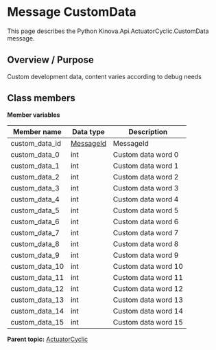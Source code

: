 # Message CustomData

This page describes the Python Kinova.Api.ActuatorCyclic.CustomData message.

## Overview / Purpose

Custom development data, content varies according to debug needs

## Class members

 **Member variables** 

|Member name|Data type|Description|
|-----------|---------|-----------|
|custom\_data\_id| [MessageId](msg_ActuatorCyclic_MessageId.md#)|MessageId|
|custom\_data\_0|int|Custom data word 0|
|custom\_data\_1|int|Custom data word 1|
|custom\_data\_2|int|Custom data word 2|
|custom\_data\_3|int|Custom data word 3|
|custom\_data\_4|int|Custom data word 4|
|custom\_data\_5|int|Custom data word 5|
|custom\_data\_6|int|Custom data word 6|
|custom\_data\_7|int|Custom data word 7|
|custom\_data\_8|int|Custom data word 8|
|custom\_data\_9|int|Custom data word 9|
|custom\_data\_10|int|Custom data word 10|
|custom\_data\_11|int|Custom data word 11|
|custom\_data\_12|int|Custom data word 12|
|custom\_data\_13|int|Custom data word 13|
|custom\_data\_14|int|Custom data word 14|
|custom\_data\_15|int|Custom data word 15|

**Parent topic:** [ActuatorCyclic](../references/summary_ActuatorCyclic.md)

